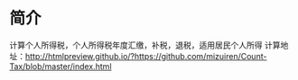 # 简介
计算个人所得税，个人所得税年度汇缴，补税，退税，适用居民个人所得
计算地址：http://htmlpreview.github.io/?https://github.com/mizuiren/Count-Tax/blob/master/index.html
